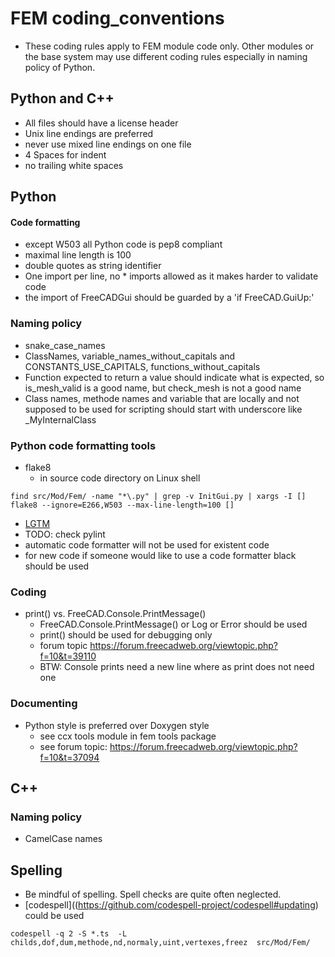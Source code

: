 # FEM coding_conventions
- These coding rules apply to FEM module code only. Other modules or the base system may use different coding rules especially in naming policy of Python.


## Python and C++
- All files should have a license header
- Unix line endings are preferred
- never use mixed line endings on one file
- 4 Spaces for indent
- no trailing white spaces


## Python
#### Code formatting
- except W503 all Python code is pep8 compliant
- maximal line length is 100
- double quotes as string identifier
- One import per line, no * imports allowed as it makes harder to validate code
- the import of FreeCADGui should be guarded by a 'if FreeCAD.GuiUp:'

### Naming policy
- snake_case_names
- ClassNames, variable_names_without_capitals and CONSTANTS_USE_CAPITALS, functions_without_capitals
- Function expected to return a value should indicate what is expected, so is_mesh_valid is a good name, but check_mesh is not a good name
- Class names, methode names and variable that are locally and not supposed to be used for scripting should start with underscore like _MyInternalClass

### Python code formatting tools
- flake8
    - in source code directory on Linux shell
~~~
find src/Mod/Fem/ -name "*\.py" | grep -v InitGui.py | xargs -I [] flake8 --ignore=E266,W503 --max-line-length=100 []
~~~

- [LGTM](www.lgtm.com)
- TODO: check pylint
- automatic code formatter will not be used for existent code
- for new code if someone would like to use a code formatter black should be used

### Coding
- print() vs. FreeCAD.Console.PrintMessage()
    - FreeCAD.Console.PrintMessage() or Log or Error should be used
    - print() should be used for debugging only
    - forum topic https://forum.freecadweb.org/viewtopic.php?f=10&t=39110
    - BTW: Console prints need a new line where as print does not need one

### Documenting
- Python style is preferred over Doxygen style
    - see ccx tools module in fem tools package
    - see forum topic: https://forum.freecadweb.org/viewtopic.php?f=10&t=37094


## C++
### Naming policy
- CamelCase names

## Spelling
- Be mindful of spelling. Spell checks are quite often neglected.
- [codespell]((https://github.com/codespell-project/codespell#updating) could be used  

~~~
codespell -q 2 -S *.ts  -L childs,dof,dum,methode,nd,normaly,uint,vertexes,freez  src/Mod/Fem/
~~~
